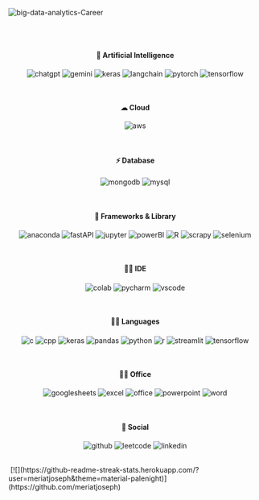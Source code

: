 <br><br>

![big-data-analytics-Career](https://github.com/user-attachments/assets/4e23b4eb-322b-4f77-962c-4c91a2b66905)

<br><br>
<h4 align="center">🤖 Artificial Intelligence</h4>
<p align="center">
   <img align="center" alt="chatgpt" width="auto" src="https://img.shields.io/badge/ChatGPT-74aa9c?style=for-the-badge&logo=openai&logoColor=white" />
   <img align="center" alt="gemini" width="auto" src="https://img.shields.io/badge/Google%20Gemini-8E75B2?style=for-the-badge&logo=googlegemini&logoColor=white" />
   <img align="center" alt="keras" width="auto" src="https://img.shields.io/badge/Keras-FF0000?style=for-the-badge&logo=keras&logoColor=white" />
   <img align="center" alt="langchain" width="auto" src="https://img.shields.io/badge/langchain-1C3C3C?style=for-the-badge&logo=langchain&logoColor=white" />
   <img align="center" alt="pytorch" width="auto" src="https://img.shields.io/badge/PyTorch-EE4C2C?style=for-the-badge&logo=pytorch&logoColor=white" />
   <img align="center" alt="tensorflow" width="auto" src="https://img.shields.io/badge/TensorFlow-FF6F00?style=for-the-badge&logo=tensorflow&logoColor=white" />
</p>
   
<br>

<h4 align="center">☁ Cloud</h4>
<p align="center">
   <img align="center" alt="aws" width="auto" src="https://img.shields.io/badge/Amazon_AWS-FF9900?style=for-the-badge&logo=amazonaws&logoColor=white" />
</p>
   
<br>

<h4 align="center">⚡ Database</h4>
<p align="center">
   <img align="center" alt="mongodb" width="auto" src="https://img.shields.io/badge/MongoDB-4EA94B?style=for-the-badge&logo=mongodb&logoColor=white" />
   <img align="center" alt="mysql" width="auto" src="https://img.shields.io/badge/MySQL-005C84?style=for-the-badge&logo=mysql&logoColor=white" />
</p>
   
<br>

<h4 align="center">🚀 Frameworks & Library</h4>
<p align="center">
   <img align="center" alt="anaconda" width="auto" src="https://img.shields.io/badge/conda-342B029.svg?&style=for-the-badge&logo=anaconda&logoColor=white" />
   <img align="center" alt="fastAPI" width="auto" src="https://img.shields.io/badge/fastapi-109989?style=for-the-badge&logo=FASTAPI&logoColor=white" />
   <img align="center" alt="jupyter" width="auto" src="https://img.shields.io/badge/Jupyter-F37626.svg?&style=for-the-badge&logo=Jupyter&logoColor=white" />
   <img align="center" alt="powerBI" width="auto" src="https://img.shields.io/badge/PowerBI-F2C811?style=for-the-badge&logo=Power%20BI&logoColor=white" />
   <img align="center" alt="R" width="auto" src="https://img.shields.io/badge/R-276DC3?style=for-the-badge&logo=r&logoColor=white" />
   <img align="center" alt="scrapy" width="auto" src="https://img.shields.io/badge/Scrapy-60A839?style=for-the-badge&logo=scrapy&logoColor=white" />
   <img align="center" alt="selenium" width="auto" src="https://img.shields.io/badge/Selenium-43B02A?style=for-the-badge&logo=Selenium&logoColor=white" />
</p>
   
<br>

<h4 align="center">👩‍💻 IDE</h4>
<p align="center">
   <img align="center" alt="colab" width="auto" src="https://img.shields.io/badge/Colab-F9AB00?style=for-the-badge&logo=googlecolab&color=525252" />
   <img align="center" alt="pycharm" width="auto" src="https://img.shields.io/badge/PyCharm-000000.svg?&style=for-the-badge&logo=PyCharm&logoColor=white" />
  <img align="center" alt="vscode" width="auto" src="https://img.shields.io/badge/VSCode-0078D4?style=for-the-badge&logo=visual%20studio%20code&logoColor=white" />
</p>

<br>

<h4 align="center">👩‍💻 Languages</h4>
<p align="center">
  <img align="center" alt="c" width="auto" src="https://img.shields.io/badge/C-00599C?style=for-the-badge&logo=c&logoColor=white" />
  <img align="center" alt="cpp" width="auto" src="https://img.shields.io/badge/C%2B%2B-00599C?style=for-the-badge&logo=c%2B%2B&logoColor=white" />
  <img align="center" alt="keras" width="auto" src="https://img.shields.io/badge/Keras-D00000?style=for-the-badge&logo=Keras&logoColor=white" />
  <img align="center" alt="pandas" width="auto" src="https://img.shields.io/badge/Pandas-2C2D72?style=for-the-badge&logo=pandas&logoColor=white" />
  <img align="center" alt="python" width="auto" src="https://img.shields.io/badge/Python-FFD43B?style=for-the-badge&logo=python&logoColor=blue" />
  <img align="center" alt="r" width="auto" src="https://img.shields.io/badge/R-276DC3?style=for-the-badge&logo=r&logoColor=white" />
  <img align="center" alt="streamlit" width="auto" src="https://img.shields.io/badge/Streamlit-FF4B4B?style=for-the-badge&logo=Streamlit&logoColor=white" />
  <img align="center" alt="tensorflow" width="auto" src="https://img.shields.io/badge/TensorFlow-FF6F00?style=for-the-badge&logo=TensorFlow&logoColor=white" />
</p>

<br>

<h4 align="center">👨‍💻 Office</h4>
<p align="center">
  <img align="center" alt="googlesheets" width="auto" src="https://img.shields.io/badge/Google%20Sheets-34A853?style=for-the-badge&logo=google-sheets&logoColor=white" />
  <img align="center" alt="excel" width="auto" src="https://img.shields.io/badge/Microsoft_Excel-217346?style=for-the-badge&logo=microsoft-excel&logoColor=white" />
  <img align="center" alt="office" width="auto" src="https://img.shields.io/badge/Microsoft_Office-D83B01?style=for-the-badge&logo=microsoft-office&logoColor=white" />
  <img align="center" alt="powerpoint" width="auto" src="https://img.shields.io/badge/Microsoft_PowerPoint-B7472A?style=for-the-badge&logo=microsoft-powerpoint&logoColor=white" />
  <img align="center" alt="word" width="auto" src="https://img.shields.io/badge/Microsoft_Word-2B579A?style=for-the-badge&logo=microsoft-word&logoColor=white" />
</p>

<br>

<h4 align="center">👨 Social</h4>
<p align="center">
  <img align="center" alt="github" width="auto" src="https://img.shields.io/badge/GitHub-100000?style=for-the-badge&logo=github&logoColor=white" />
  <img align="center" alt="leetcode" width="auto" src="https://img.shields.io/badge/-LeetCode-FFA116?style=for-the-badge&logo=LeetCode&logoColor=black" />
  <img align="center" alt="linkedin" width="auto" src="https://img.shields.io/badge/LinkedIn-0077B5?style=for-the-badge&logo=linkedin&logoColor=white" />
</p>

<br>
<img align="center">
   [![](https://github-readme-streak-stats.herokuapp.com/?user=meriatjoseph&theme=material-palenight)](https://github.com/meriatjoseph)
</img>
<br>
   
